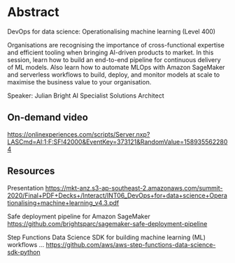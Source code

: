 # Abstract

DevOps for data science: Operationalising machine learning (Level 400)

Organisations are recognising the importance of cross-functional expertise and efficient tooling when bringing AI-driven products to market. In this session, learn how to build an end-to-end pipeline for continuous delivery of ML models. Also learn how to automate MLOps with Amazon SageMaker and serverless workflows to build, deploy, and monitor models at scale to maximise the business value to your organisation.

Speaker: Julian Bright
AI Specialist Solutions Architect

## On-demand video

<https://onlinexperiences.com/scripts/Server.nxp?LASCmd=AI:1;F:SF!42000&EventKey=373121&RandomValue=1589355622804>

## Resources

Presentation
<https://mkt-anz.s3-ap-southeast-2.amazonaws.com/summit-2020/Final+PDF+Decks+/Interact/INT06_DevOps+for+data+science+Operationalising+machine+learning_v4.3.pdf>

Safe deployment pipeline for Amazon SageMaker
<https://github.com/brightsparc/sagemaker-safe-deployment-pipeline>

Step Functions Data Science SDK for building machine learning (ML) workflows ...
<https://github.com/aws/aws-step-functions-data-science-sdk-python>
